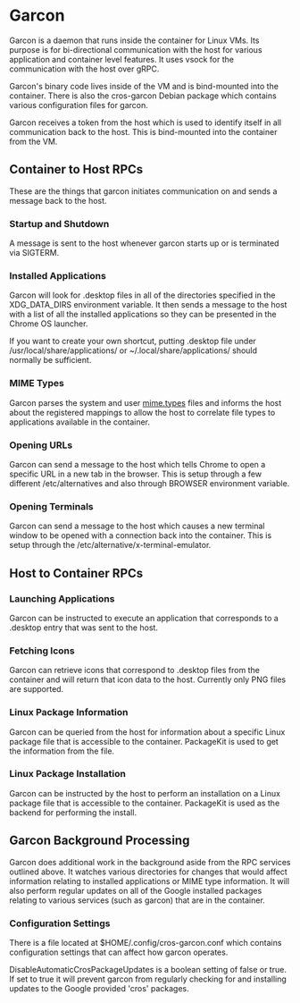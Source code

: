 # Garcon

Garcon is a daemon that runs inside the container for Linux VMs. Its purpose
is for bi-directional communication with the host for various application and
container level features. It uses vsock for the communication with the host over
gRPC.

Garcon's binary code lives inside of the VM and is bind-mounted into the
container. There is also the cros-garcon Debian package which contains various
configuration files for garcon.

Garcon receives a token from the host which is used to identify itself in all
communication back to the host. This is bind-mounted into the container from the
VM.

## Container to Host RPCs

These are the things that garcon initiates communication on and sends a message
back to the host.

### Startup and Shutdown

A message is sent to the host whenever garcon starts up or is terminated via
SIGTERM.

### Installed Applications

Garcon will look for .desktop files in all of the directories specified in the
XDG_DATA_DIRS environment variable. It then sends a message to the host with
a list of all the installed applications so they can be presented in the Chrome
OS launcher.

If you want to create your own shortcut, putting .desktop file under
/usr/local/share/applications/ or ~/.local/share/applications/ should normally
be sufficient.

### MIME Types

Garcon parses the system and user
[mime.types](https://wiki.debian.org/MIME/etc/mime.types) files and informs the
host about the registered mappings to allow the host to correlate file types to
applications available in the container.

### Opening URLs

Garcon can send a message to the host which tells Chrome to open a specific URL
in a new tab in the browser. This is setup through a few different
/etc/alternatives and also through BROWSER environment variable.

### Opening Terminals

Garcon can send a message to the host which causes a new terminal window to be
opened with a connection back into the container. This is setup through the
/etc/alternative/x-terminal-emulator.

## Host to Container RPCs

### Launching Applications

Garcon can be instructed to execute an application that corresponds to a
.desktop entry that was sent to the host.

### Fetching Icons

Garcon can retrieve icons that correspond to .desktop files from the container
and will return that icon data to the host. Currently only PNG files are
supported.

### Linux Package Information

Garcon can be queried from the host for information about a specific Linux
package file that is accessible to the container. PackageKit is used to get the
information from the file.

### Linux Package Installation

Garcon can be instructed by the host to perform an installation on a Linux
package file that is accessible to the container. PackageKit is used as the
backend for performing the install.

## Garcon Background Processing

Garcon does additional work in the background aside from the RPC services
outlined above. It watches various directories for changes that would affect
information relating to installed applications or MIME type information. It will
also perform regular updates on all of the Google installed packages relating to
various services (such as garcon) that are in the container.

### Configuration Settings

There is a file located at $HOME/.config/cros-garcon.conf which contains
configuration settings that can affect how garcon operates.

DisableAutomaticCrosPackageUpdates is a boolean setting of false or true. If set
to true it will prevent garcon from regularly checking for and installing
updates to the Google provided 'cros' packages.
